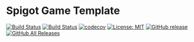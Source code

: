 Spigot Game Template
==========================

[![Build Status](https://img.shields.io/travis/com/ursinn/Spigot-GameTemplate?logo=travis)](https://travis-ci.com/ursinn/Spigot-GameTemplate)
[![Build Status](https://img.shields.io/jenkins/build?jobUrl=https%3A%2F%2Fci.filli-it.ch%2Fjob%2Fursinn%2Fjob%2Fspigot%2Fjob%2FSpigot-GameTemplate%2Fjob%2Fmaster%2F&logo=jenkins)](https://ci.filli-it.ch/job/ursinn/job/spigot/job/Spigot-GameTemplate/job/master/)
[![codecov](https://codecov.io/gh/ursinn/Spigot-GameTemplate/branch/master/graph/badge.svg)](https://codecov.io/gh/ursinn/Spigot-GameTemplate)
[![License: MIT](https://img.shields.io/badge/License-MIT-green.svg)](https://opensource.org/licenses/MIT)
[![GitHub release](https://img.shields.io/github/release/ursinn/Spigot-GameTemplate.svg?logo=github)](https://github.com/ursinn/Spigot-GameTemplate/releases/latest)
[![GitHub All Releases](https://img.shields.io/github/downloads/ursinn/Spigot-GameTemplate/total.svg?logo=github)](https://github.com/ursinn/Spigot-GameTemplate/releases)

